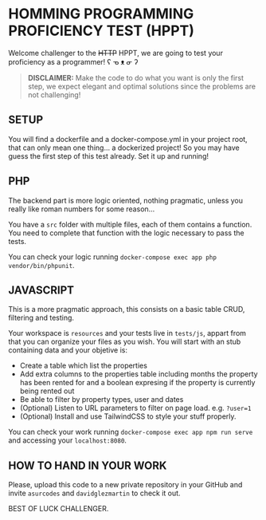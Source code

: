 # HOMMING PROGRAMMING PROFICIENCY TEST (HPPT)

Welcome challenger to the ~~HTTP~~ HPPT, we are going to test your proficiency as a programmer! ʕ ᓀ ᴥ ᓂ ʔ

> **DISCLAIMER:** Make the code to do what you want is only the first step, we expect elegant and optimal solutions since the problems are not challenging!

## SETUP

You will find a dockerfile and a docker-compose.yml in your project root, that can only mean one thing... a dockerized project! So you may have guess the first step of this test already. Set it up and running!

## PHP

The backend part is more logic oriented, nothing pragmatic, unless you really like roman numbers for some reason...

You have a `src` folder with multiple files, each of them contains a function. You need to complete that function with the logic necessary to pass the tests.

You can check your logic running `docker-compose exec app php vendor/bin/phpunit`.

## JAVASCRIPT

This is a more pragmatic approach, this consists on a basic table CRUD, filtering and testing.

Your workspace is `resources` and your tests live in `tests/js`, appart from that you can organize your files as you wish. You will start with an stub containing data and your objetive is:

 - Create a table which list the properties
 - Add extra columns to the properties table including months the property has been rented for and a boolean expresing if the property is currently being rented out
 - Be able to filter by property types, user and dates
 - (Optional) Listen to URL parameters to filter on page load. e.g. `?user=1`
 - (Optional) Install and use TailwindCSS to style your stuff properly.

You can check your work running `docker-compose exec app npm run serve` and accessing your `localhost:8080`.

## HOW TO HAND IN YOUR WORK

Please, upload this code to a new private repository in your GitHub and invite `asurcodes` and `davidglezmartin` to check it out.

BEST OF LUCK CHALLENGER.
